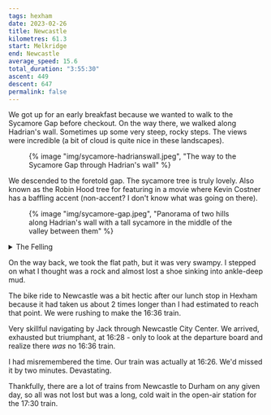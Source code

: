 ```yaml
---
tags: hexham
date: 2023-02-26
title: Newcastle
kilometres: 61.3
start: Melkridge
end: Newcastle
average_speed: 15.6
total_duration: "3:55:30"
ascent: 449
descent: 647
permalink: false
---
```


We got up for an early breakfast because we wanted to walk to the Sycamore Gap before checkout. On the way there, we walked along Hadrian's wall. Sometimes up some very steep, rocky steps. The views were incredible (a bit of cloud is quite nice in these landscapes).

<figure>
{% image "img/sycamore-hadrianswall.jpeg", "The way to the Sycamore Gap through Hadrian's wall" %}
</figure>

We descended to the foretold gap. The sycamore tree is truly lovely. Also known as the Robin Hood tree for featuring in a movie where Kevin Costner has a baffling accent (non-accent? I don't know what was going on there).

<figure>
{% image "img/sycamore-gap.jpeg", "Panorama of two hills along Hadrian's wall with a tall sycamore in the middle of the valley between them" %}
</figure>

<details class="stack">
<summary>The Felling</summary>

The Sycamore Gap Tree was cut down on 28 September 2023. No one knows by whom or why... It seems to be an act of vandalism...

This was the very day we moved to the USA; seeing this on the news ripped a piece from our hearts...

</details>

On the way back, we took the flat path, but it was very swampy. I stepped on what I thought was a rock and almost lost a shoe sinking into ankle-deep mud.

The bike ride to Newcastle was a bit hectic after our lunch stop in Hexham because it had taken us about 2 times longer than I had estimated to reach that point. We were rushing to make the 16:36 train.

Very skillful navigating by Jack through Newcastle City Center. We arrived, exhausted but triumphant, at 16:28 - only to look at the departure board and realize there _was_ no 16:36 train.

I had misremembered the time. Our train was actually at 16:26. We'd missed it by two minutes. Devastating.

Thankfully, there are a lot of trains from Newcastle to Durham on any given day, so all was not lost but was a long, cold wait in the open-air station for the 17:30 train.
